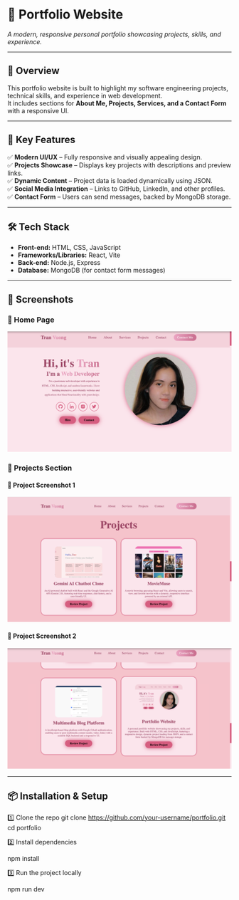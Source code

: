 # 📌 Portfolio Website  
_A modern, responsive personal portfolio showcasing projects, skills, and experience._

---

## 🚀 Overview  
This portfolio website is built to highlight my software engineering projects, technical skills, and experience in web development.  
It includes sections for **About Me, Projects, Services, and a Contact Form** with a responsive UI.

---

## 🔹 Key Features  
✅ **Modern UI/UX** – Fully responsive and visually appealing design.  
✅ **Projects Showcase** – Displays key projects with descriptions and preview links.  
✅ **Dynamic Content** – Project data is loaded dynamically using JSON.  
✅ **Social Media Integration** – Links to GitHub, LinkedIn, and other profiles.  
✅ **Contact Form** – Users can send messages, backed by MongoDB storage.  

---

## 🛠️ Tech Stack  
- **Front-end:** HTML, CSS, JavaScript  
- **Frameworks/Libraries:** React, Vite  
- **Back-end:** Node.js, Express  
- **Database:** MongoDB (for contact form messages)  

---

## 📸 Screenshots  

### 🔹 Home Page  
![Home Page](screenshots/port.png)

### 🔹 Projects Section  

#### 📌 Project Screenshot 1  
![Project Screenshot 1](screenshots/pro1.png)

#### 📌 Project Screenshot 2  
![Project Screenshot 2](screenshots/pro2.png)


---

## 📦 Installation & Setup  
1️⃣ Clone the repo 
git clone https://github.com/your-username/portfolio.git  
cd portfolio

2️⃣ Install dependencies

npm install

3️⃣ Run the project locally

npm run dev
